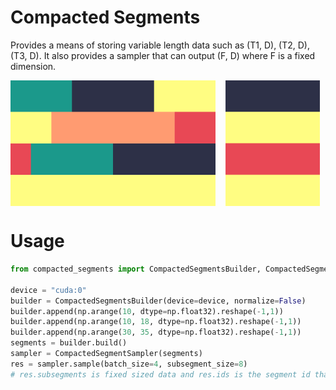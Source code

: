 # Compacted Segments
Provides a means of storing variable length data such as (T1, D), (T2, D), (T3, D). It also provides a sampler that can output (F, D) where F is a fixed dimension.

<div style="display:flex">
<img src="assets/compacted_data.png" style="margin-right: 16px; width:65%"/>
<img src="assets/fixed_sized_data.png" style="width:30%"/>
</div>



# Usage

```python
from compacted_segments import CompactedSegmentsBuilder, CompactedSegmentSampler, CompositeSegmentSampler

device = "cuda:0"
builder = CompactedSegmentsBuilder(device=device, normalize=False)
builder.append(np.arange(10, dtype=np.float32).reshape(-1,1))
builder.append(np.arange(10, 18, dtype=np.float32).reshape(-1,1))
builder.append(np.arange(30, 35, dtype=np.float32).reshape(-1,1))
segments = builder.build()
sampler = CompactedSegmentSampler(segments)
res = sampler.sample(batch_size=4, subsegment_size=8)
# res.subsegments is fixed sized data and res.ids is the segment id that sample came from
```